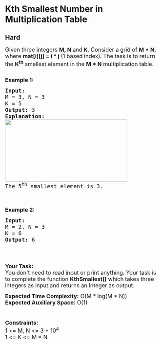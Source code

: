 # Kth Smallest Number in Multiplication Table
## Hard
<div class="problems_problem_content__Xm_eO"><p><span style="font-size:18px">Given three integers <strong>M, N </strong>and<strong> K</strong>. Consider a grid of <strong>M * N</strong>, where <strong>mat[i][j] = i * j</strong> (1 based index). The task is to return the <strong>K<sup>th</sup></strong>&nbsp;smallest element in the <strong>M * N</strong> multiplication table.</span><br>
&nbsp;</p>

<p><span style="font-size:18px"><strong>Example 1:</strong></span></p>

<pre><span style="font-size:18px"><strong>Input:</strong>
M = 3, N = 3
K = 5
<strong>Output: </strong>3
<strong>Explanation:</strong> 
<img alt="" src="https://media.geeksforgeeks.org/img-practice/multtable1-grid-1637617528.jpg" style="height:204px; width:400px">
The 5<sup>th</sup>&nbsp;smallest element is 3.&nbsp;


</span></pre>

<p><span style="font-size:18px"><strong>Example 2:</strong></span></p>

<pre><span style="font-size:18px"><strong>Input:</strong>
M = 2, N = 3
K = 6
<strong>Output: </strong>6&nbsp;

</span></pre>

<p>&nbsp;</p>

<p><span style="font-size:18px"><strong>Your Task:&nbsp;&nbsp;</strong><br>
You don't need to read input or print anything. Your task is to complete the function <strong>KthSmallest</strong><strong>()</strong>&nbsp;which takes three integers as input and returns an integer as output.</span></p>

<p><span style="font-size:18px"><strong>Expected Time Complexity:</strong> O(M * log(M * N))<br>
<strong>Expected Auxiliary Space:</strong> O(1)</span></p>

<p>&nbsp;</p>

<p><span style="font-size:18px"><strong>Constraints:</strong><br>
1 &lt;= M, N&nbsp;&lt;= 3 * 10<sup>4</sup><br>
1 &lt;= K&nbsp;&lt;= M * N</span></p>
</div>